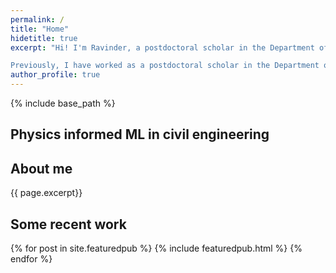 ```yaml
---
permalink: /
title: "Home"
hidetitle: true
excerpt: "Hi! I'm Ravinder, a postdoctoral scholar in the Department of [Civil and Environmental Engineering](https://engineering.wisc.edu/departments/civil-environmental-engineering/) at the [University of Wisconsin-Madison](https://www.wisc.edu/). My focus is on researching machine learning-aided structural design, multiscale material modeling, physics-informed machine learning, graph neural networks, dynamic fracture and crack propagation on ballistic impact, molecular dynamics, and peridynamics.

Previously, I have worked as a postdoctoral scholar in the Department of Civil Engineering at the [Indian Institute of Technology Delhi](https://home.iitd.ac.in) from January 2023 to March 2023. I earned my Ph.D. in Civil Engineering from the Indian Institute of Technology Delhi in January 2023, and my B.Tech. in Civil Engineering from the [Indian Institute of Technology Roorkee](https://www.iitr.ac.in) in June 2015. My Ph.D. research focused specifically on data-driven modeling and physics-informed machine learning for glass discovery."
author_profile: true
---
```

{% include base_path %}

## Physics informed ML in civil engineering


## About me

{{ page.excerpt}}

## Some recent work

{% for post in site.featuredpub %}
    {% include featuredpub.html %}
{% endfor %}

